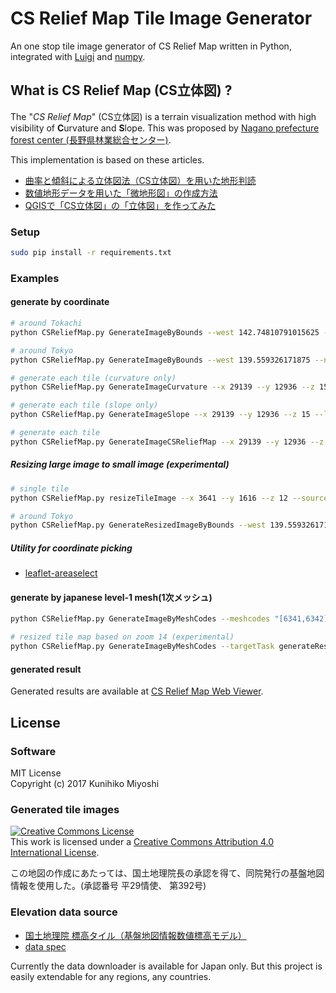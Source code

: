 # CS Relief Map Tile Image Generator

An one stop tile image generator of CS Relief Map written in Python, integrated with [Luigi](https://github.com/spotify/luigi) and [numpy](http://www.numpy.org/).

## What is CS Relief Map (CS立体図) ?

The "*CS Relief Map*" (CS立体図) is a terrain visualization method with high visibility of **C**urvature and **S**lope. This was proposed by [Nagano prefecture forest center (長野県林業総合センター)](https://www.pref.nagano.lg.jp/ringyosogo/).

This implementation is based on these articles.

 - [曲率と傾斜による立体図法（CS立体図）を用いた地形判読](https://www.jstage.jst.go.jp/article/jjfe/56/2/56_KJ00009647426/_pdf)
 - [数値地形データを用いた「微地形図」の作成方法](http://www.pref.nagano.lg.jp/ringyosogo/seika/documents/bichikei.pdf)
 - [QGISで「CS立体図」の「立体図」を作ってみた](http://koutochas.seesaa.net/article/444171690.html)

### Setup

```sh
sudo pip install -r requirements.txt
```

### Examples

#### generate by coordinate

```sh
# around Tokachi
python CSReliefMap.py GenerateImageByBounds --west 142.74810791015625 --north 43.25320494908846 --south 42.21224516288584 --east 143.72589111328125 --zoom 14 --workers 4 --local-scheduler

# around Tokyo
python CSReliefMap.py GenerateImageByBounds --west 139.559326171875 --north 35.77994251888403 --south 35.36217605914681 --east 140.2569580078125 --zoom 15 --workers 4 --local-scheduler

# generate each tile (curvature only)
python CSReliefMap.py GenerateImageCurvature --x 29139 --y 12936 --z 15 --local-scheduler

# generate each tile (slope only)
python CSReliefMap.py GenerateImageSlope --x 29139 --y 12936 --z 15 --local-scheduler

# generate each tile
python CSReliefMap.py GenerateImageCSReliefMap --x 29139 --y 12936 --z 15 --local-scheduler

```

##### Resizing large image to small image  (experimental)
```sh
# single tile
python CSReliefMap.py resizeTileImage --x 3641 --y 1616 --z 12 --sourceZ 14 --sourceTask generateImageCSReliefMap --workers 4 --local-scheduler 

# around Tokyo
python CSReliefMap.py GenerateResizedImageByBounds --west 139.559326171875 --north 35.77994251888403 --south 35.36217605914681 --east 140.2569580078125 --zoom 10 --workers 4 --local-scheduler


```

##### Utility for coordinate picking
 
 - [leaflet-areaselect](http://heyman.github.io/leaflet-areaselect/example/)

#### generate by japanese level-1 mesh(1次メッシュ)

```sh
python CSReliefMap.py GenerateImageByMeshCodes --meshcodes "[6341,6342]" --zoom 14 --workers 4 --local-scheduler

# resized tile map based on zoom 14 (experimental)
python CSReliefMap.py GenerateImageByMeshCodes --targetTask generateResizedImageByBounds --meshcodes "[6341,6342]" --zoom 10 --workers 4 --local-scheduler


```

#### generated result

Generated results are available at [CS Relief Map Web Viewer](http://maps.colspan.net/csrelief/v1/).

## License

### Software

MIT License  
Copyright (c) 2017 Kunihiko Miyoshi

### Generated tile images

<a rel="license" href="http://creativecommons.org/licenses/by/4.0/"><img alt="Creative Commons License" style="border-width:0" src="https://i.creativecommons.org/l/by/4.0/88x31.png" /></a><br />This work is licensed under a <a rel="license" href="http://creativecommons.org/licenses/by/4.0/">Creative Commons Attribution 4.0 International License</a>.

この地図の作成にあたっては、国土地理院長の承認を得て、同院発行の基盤地図情報を使用した。(承認番号 平29情使、 第392号)

### Elevation data source

 - [国土地理院 標高タイル（基盤地図情報数値標高モデル）](http://maps.gsi.go.jp/development/ichiran.html)
 - [data spec](https://maps.gsi.go.jp/development/demtile.html)

Currently the data downloader is available for Japan only. But this project is easily extendable for any regions, any countries.
